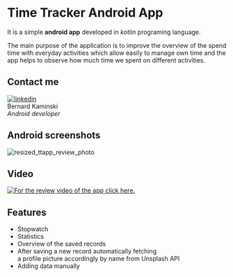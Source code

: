 # Time Tracker Android App 
It is a simple **android app** developed in *kotlin* programing language.  
  
The main purpose of the application is to improve the overview of the spend time with everyday activities which allow easily to manage own time and the app helps to observe how much time we spent on different activities.  
  
## Contact me
[![linkedin](https://user-images.githubusercontent.com/69598879/154025794-37b3a0c0-044e-4ffc-9a23-aeaa06f15995.png)](https://www.linkedin.com/in/bernard-kaminski-1a34981a9/)      
  Bernard Kaminski  
  *Android developer*
  
## Android screenshots
![resized_ttapp_review_photo](https://user-images.githubusercontent.com/69598879/153773378-cb78361a-f53c-45b4-bacd-8e26ecfabb56.png)

## Video
[![For the review video of the app click here.](https://img.youtube.com/vi/nUp18eeZDR0/hqdefault.jpg)](https://youtu.be/nUp18eeZDR0)

## Features

* Stopwatch
* Statistics
* Overview of the saved records
* After saving a new record automatically fetching  
  a profile picture accordingly by name from Unsplash API
* Adding data manually 
